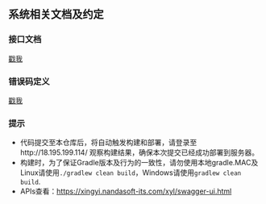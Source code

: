 ## 系统相关文档及约定

### 接口文档
[戳我](https://github.com/jjaaddiicc/xyl/blob/master/doc/%E6%8E%A5%E5%8F%A3.md)

### 错误码定义
[戳我](https://github.com/jjaaddiicc/xyl/blob/master/common/src/main/java/com/xingyi/logistic/common/bean/ErrCode.java)


### 提示
* 代码提交至本仓库后，将自动触发构建和部署，请登录至http://18.195.199.114/ 观察构建结果，确保本次提交已经成功部署到服务器。
* 构建时，为了保证Gradle版本及行为的一致性，请勿使用本地gradle.MAC及Linux请使用`./gradlew clean build`，Windows请使用`gradlew clean build`.
* APIs查看：https://xingyi.nandasoft-its.com/xyl/swagger-ui.html

